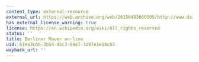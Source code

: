 ```yaml
---
content_type: external-resource
external_url: https://web.archive.org/web/20150403060505/http://www.dailysoft.com/berlinwall/index_de.html
has_external_license_warning: true
license: https://en.wikipedia.org/wiki/All_rights_reserved
status: ''
title: Berliner Mauer on-line
uid: 61ea3c6b-3b54-4bc3-84e7-3d87e1e18c03
wayback_url: ''
---
```

